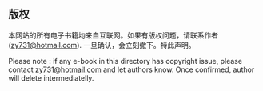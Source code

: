 ## 版权

本网站的所有电子书籍均来自互联网。如果有版权问题，请联系作者(zy731@hotmail.com). 一旦确认，会立刻撤下。特此声明。

Please note : if any e-book in this directory has copyright issue, please contact zy731@hotmail.com and let authors know. Once confirmed, author will delete intermediatelly.  